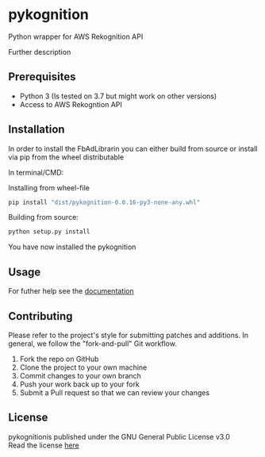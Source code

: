 # pykognition
Python wrapper for AWS Rekognition API

Further description

## Prerequisites
* Python 3 (Is tested on 3.7 but might work on other versions)
* Access to AWS Rekogntion API


## Installation
In order to install the FbAdLibrarin you can either build from source or install via pip from the wheel distributable

In terminal/CMD:

Installing from  wheel-file
```bash
pip install "dist/pykognition-0.0.16-py3-none-any.whl"
```

Building from source:

```bash
python setup.py install 
```

You have now installed the pykognition 


## Usage



For futher help see the [documentation](docs/build/html/index.html)  



## Contributing
Please refer to the project's style for submitting patches and additions. In general, we follow the "fork-and-pull" Git workflow.

1. Fork the repo on GitHub
2. Clone the project to your own machine
3. Commit changes to your own branch
4. Push your work back up to your fork
5. Submit a Pull request so that we can review your changes  



## License
pykognitionis published under the GNU General Public License v3.0  
Read the license [here](LICENSE)

